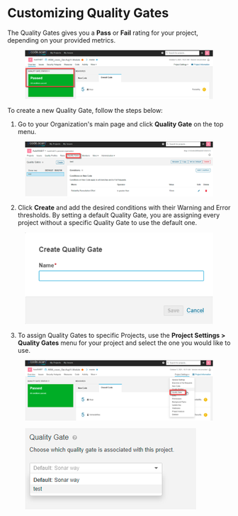 # Customizing Quality Gates

The Quality Gates gives you a **Pass** or **Fail** rating for your project, depending on your provided metrics.

<figure><img src="../../../.gitbook/assets/image (68) (1) (1) (1).png" alt=""><figcaption></figcaption></figure>

To create a new Quality Gate, follow the steps below:

1. Go to your Organization's main page and click **Quality Gate** on the top menu.

<figure><img src="../../../.gitbook/assets/image (69) (1) (1).png" alt=""><figcaption></figcaption></figure>

2. Click **Create** and add the desired conditions with their Warning and Error thresholds. By setting a default Quality Gate, you are assigning every project without a specific Quality Gate to use the default one.

<figure><img src="../../../.gitbook/assets/image (70) (1) (1).png" alt=""><figcaption></figcaption></figure>

3. To assign Quality Gates to specific Projects, use the **Project Settings > Quality Gates** menu for your project and select the one you would like to use.

<figure><img src="../../../.gitbook/assets/image (72) (1) (1).png" alt=""><figcaption></figcaption></figure>

<figure><img src="../../../.gitbook/assets/image (73) (1) (1).png" alt=""><figcaption></figcaption></figure>
